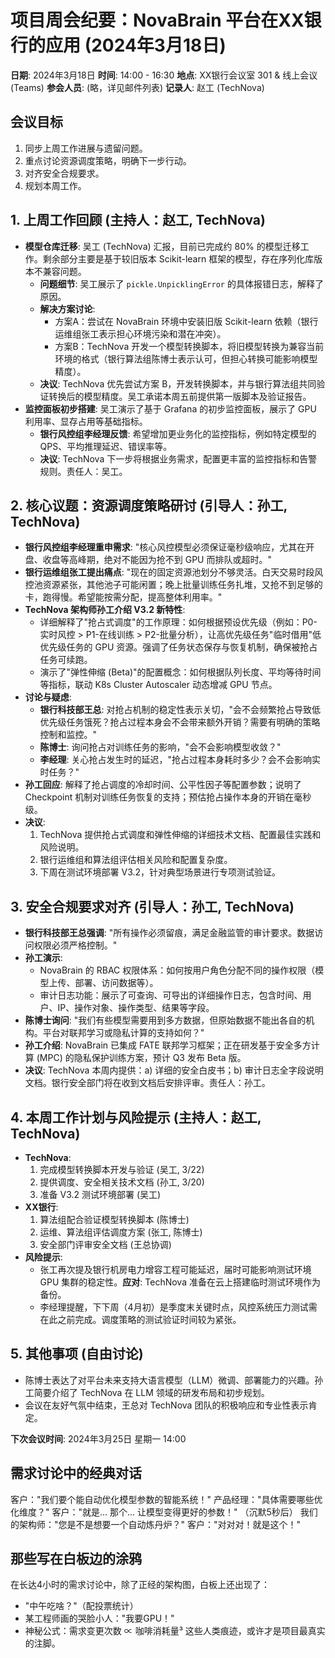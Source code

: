 # 项目周会纪要：NovaBrain 平台在XX银行的应用 (2024年3月18日)

**日期**: 2024年3月18日
**时间**: 14:00 - 16:30
**地点**: XX银行会议室 301 & 线上会议 (Teams)
**参会人员**: (略，详见邮件列表)
**记录人**: 赵工 (TechNova)

## 会议目标
1.  同步上周工作进展与遗留问题。
2.  重点讨论资源调度策略，明确下一步行动。
3.  对齐安全合规要求。
4.  规划本周工作。

## 1. 上周工作回顾 (主持人：赵工, TechNova)

*   **模型仓库迁移**: 吴工 (TechNova) 汇报，目前已完成约 80% 的模型迁移工作。剩余部分主要是基于较旧版本 Scikit-learn 框架的模型，存在序列化库版本不兼容问题。
    *   **问题细节**: 吴工展示了 `pickle.UnpicklingError` 的具体报错日志，解释了原因。
    *   **解决方案讨论**: 
        *   方案A：尝试在 NovaBrain 环境中安装旧版 Scikit-learn 依赖（银行运维组张工表示担心环境污染和潜在冲突）。
        *   方案B：TechNova 开发一个模型转换脚本，将旧模型转换为兼容当前环境的格式（银行算法组陈博士表示认可，但担心转换可能影响模型精度）。
    *   **决议**: TechNova 优先尝试方案 B，开发转换脚本，并与银行算法组共同验证转换后的模型精度。吴工承诺本周五前提供第一版脚本及验证报告。
*   **监控面板初步搭建**: 吴工演示了基于 Grafana 的初步监控面板，展示了 GPU 利用率、显存占用等基础指标。
    *   **银行风控组李经理反馈**: 希望增加更业务化的监控指标，例如特定模型的 QPS、平均推理延迟、错误率等。
    *   **决议**: TechNova 下一步将根据业务需求，配置更丰富的监控指标和告警规则。责任人：吴工。

## 2. 核心议题：资源调度策略研讨 (引导人：孙工, TechNova)

*   **银行风控组李经理重申需求**: "核心风控模型必须保证毫秒级响应，尤其在开盘、收盘等高峰期，绝对不能因为抢不到 GPU 而排队或超时。"
*   **银行运维组张工提出痛点**: "现在的固定资源池划分不够灵活。白天交易时段风控池资源紧张，其他池子可能闲置；晚上批量训练任务扎堆，又抢不到足够的卡，跑得慢。希望能按需分配，提高整体利用率。"
*   **TechNova 架构师孙工介绍 V3.2 新特性**: 
    *   详细解释了"抢占式调度"的工作原理：如何根据预设优先级（例如：P0-实时风控 > P1-在线训练 > P2-批量分析），让高优先级任务"临时借用"低优先级任务的 GPU 资源。强调了任务状态保存与恢复机制，确保被抢占任务可续跑。
    *   演示了"弹性伸缩 (Beta)"的配置概念：如何根据队列长度、平均等待时间等指标，联动 K8s Cluster Autoscaler 动态增减 GPU 节点。
*   **讨论与疑虑**: 
    *   **银行科技部王总**: 对抢占机制的稳定性表示关切，"会不会频繁抢占导致低优先级任务饿死？抢占过程本身会不会带来额外开销？需要有明确的策略控制和监控。"
    *   **陈博士**: 询问抢占对训练任务的影响，"会不会影响模型收敛？"
    *   **李经理**: 关心抢占发生时的延迟，"抢占过程本身耗时多少？会不会影响实时任务？"
*   **孙工回应**: 解释了抢占调度的冷却时间、公平性因子等配置参数；说明了 Checkpoint 机制对训练任务恢复的支持；预估抢占操作本身的开销在毫秒级。
*   **决议**: 
    1.  TechNova 提供抢占式调度和弹性伸缩的详细技术文档、配置最佳实践和风险说明。
    2.  银行运维组和算法组评估相关风险和配置复杂度。
    3.  下周在测试环境部署 V3.2，针对典型场景进行专项测试验证。

## 3. 安全合规要求对齐 (引导人：孙工, TechNova)

*   **银行科技部王总强调**: "所有操作必须留痕，满足金融监管的审计要求。数据访问权限必须严格控制。"
*   **孙工演示**: 
    *   NovaBrain 的 RBAC 权限体系：如何按用户角色分配不同的操作权限（模型上传、部署、访问数据等）。
    *   审计日志功能：展示了可查询、可导出的详细操作日志，包含时间、用户、IP、操作对象、操作类型、结果等字段。
*   **陈博士询问**: "我们有些模型需要用到多方数据，但原始数据不能出各自的机构。平台对联邦学习或隐私计算的支持如何？"
*   **孙工介绍**: NovaBrain 已集成 FATE 联邦学习框架；正在研发基于安全多方计算 (MPC) 的隐私保护训练方案，预计 Q3 发布 Beta 版。
*   **决议**: TechNova 本周内提供：a) 详细的安全白皮书；b) 审计日志全字段说明文档。银行安全部门将在收到文档后安排评审。责任人：孙工。

## 4. 本周工作计划与风险提示 (主持人：赵工, TechNova)

*   **TechNova**: 
    1.  完成模型转换脚本开发与验证 (吴工, 3/22)
    2.  提供调度、安全相关技术文档 (孙工, 3/20)
    3.  准备 V3.2 测试环境部署 (吴工)
*   **XX银行**: 
    1.  算法组配合验证模型转换脚本 (陈博士)
    2.  运维、算法组评估调度方案 (张工, 陈博士)
    3.  安全部门评审安全文档 (王总协调)
*   **风险提示**: 
    *   张工再次提及银行机房电力增容工程可能延迟，届时可能影响测试环境 GPU 集群的稳定性。**应对**: TechNova 准备在云上搭建临时测试环境作为备份。
    *   李经理提醒，下下周（4月初）是季度末关键时点，风控系统压力测试需在此之前完成。调度策略的测试验证时间较为紧张。

## 5. 其他事项 (自由讨论)

*   陈博士表达了对平台未来支持大语言模型（LLM）微调、部署能力的兴趣。孙工简要介绍了 TechNova 在 LLM 领域的研发布局和初步规划。
*   会议在友好气氛中结束，王总对 TechNova 团队的积极响应和专业性表示肯定。

**下次会议时间**: 2024年3月25日 星期一 14:00

## 需求讨论中的经典对话
客户："我们要个能自动优化模型参数的智能系统！"
产品经理："具体需要哪些优化维度？"
客户："就是... 那个... 让模型变得更好的参数！"
（沉默5秒后）
我们的架构师："您是不是想要一个自动炼丹炉？"
客户："对对对！就是这个！"

## 那些写在白板边的涂鸦
在长达4小时的需求讨论中，除了正经的架构图，白板上还出现了：
- "中午吃啥？"（配投票统计）
- 某工程师画的哭脸小人："我要GPU！"
- 神秘公式：需求变更次数 ∝ 咖啡消耗量³
这些人类痕迹，或许才是项目最真实的注脚。 